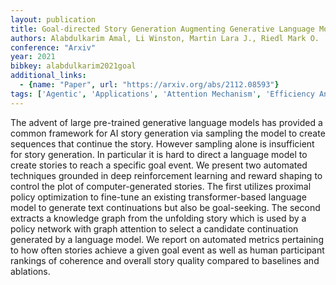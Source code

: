 ```yaml
---
layout: publication
title: Goal-directed Story Generation Augmenting Generative Language Models With Reinforcement Learning
authors: Alabdulkarim Amal, Li Winston, Martin Lara J., Riedl Mark O.
conference: "Arxiv"
year: 2021
bibkey: alabdulkarim2021goal
additional_links:
  - {name: "Paper", url: "https://arxiv.org/abs/2112.08593"}
tags: ['Agentic', 'Applications', 'Attention Mechanism', 'Efficiency And Optimization', 'Model Architecture', 'Pretraining Methods', 'Reinforcement Learning', 'Tools', 'Transformer']
---
```

The advent of large pre-trained generative language models has provided a common framework for AI story generation via sampling the model to create sequences that continue the story. However sampling alone is insufficient for story generation. In particular it is hard to direct a language model to create stories to reach a specific goal event. We present two automated techniques grounded in deep reinforcement learning and reward shaping to control the plot of computer-generated stories. The first utilizes proximal policy optimization to fine-tune an existing transformer-based language model to generate text continuations but also be goal-seeking. The second extracts a knowledge graph from the unfolding story which is used by a policy network with graph attention to select a candidate continuation generated by a language model. We report on automated metrics pertaining to how often stories achieve a given goal event as well as human participant rankings of coherence and overall story quality compared to baselines and ablations.
